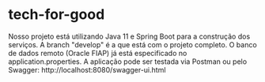# tech-for-good

Nosso projeto está utilizando Java 11 e Spring Boot para a construção dos serviços.
A branch "develop" é a que está com o projeto completo.
O banco de dados remoto (Oracle FIAP) já está especificado no application.properties.
A aplicação pode ser testada via Postman ou pelo Swagger: http://localhost:8080/swagger-ui.html
